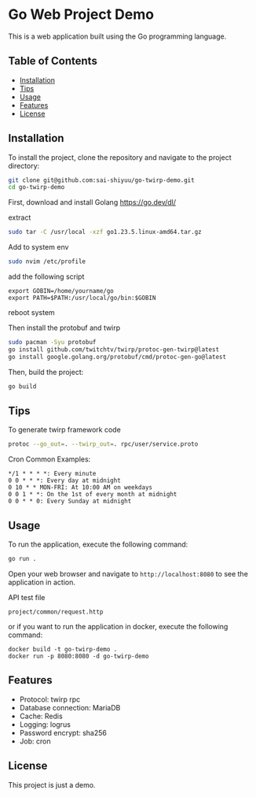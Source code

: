 # Go Web Project Demo

This is a web application built using the Go programming language.

## Table of Contents

- [Installation](#installation)
- [Tips](#tips)
- [Usage](#usage)
- [Features](#features)
- [License](#license)

## Installation

To install the project, clone the repository and navigate to the project directory:

```sh
git clone git@github.com:sai-shiyuu/go-twirp-demo.git
cd go-twirp-demo
```

First, download and install Golang
https://go.dev/dl/

extract
```sh
sudo tar -C /usr/local -xzf go1.23.5.linux-amd64.tar.gz
```
Add to system env
```sh
sudo nvim /etc/profile
```
add the following script
```
export GOBIN=/home/yourname/go
export PATH=$PATH:/usr/local/go/bin:$GOBIN
```
reboot system

Then install the protobuf and twirp
```sh
sudo pacman -Syu protobuf
go install github.com/twitchtv/twirp/protoc-gen-twirp@latest
go install google.golang.org/protobuf/cmd/protoc-gen-go@latest
```
Then, build the project:

```sh
go build
```
## Tips

To generate twirp framework code

```sh
protoc --go_out=. --twirp_out=. rpc/user/service.proto
```

Cron Common Examples:

    */1 * * * *: Every minute
    0 0 * * *: Every day at midnight
    0 10 * * MON-FRI: At 10:00 AM on weekdays
    0 0 1 * *: On the 1st of every month at midnight
    0 0 * * 0: Every Sunday at midnight

## Usage

To run the application, execute the following command:

```sh
go run .
```

Open your web browser and navigate to `http://localhost:8080` to see the application in action.

API test file
```
project/common/request.http
```

or if you want to run the application in docker,  execute the following command:
```
docker build -t go-twirp-demo .
docker run -p 8080:8080 -d go-twirp-demo
```
## Features

- Protocol: twirp rpc
- Database connection: MariaDB
- Cache: Redis
- Logging: logrus
- Password encrypt: sha256
- Job: cron

## License

This project is just a demo.